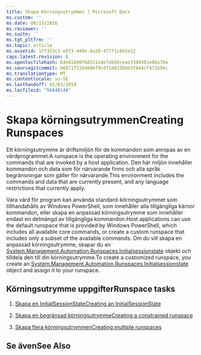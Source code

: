 ```yaml
---
title: Skapa Körningsutrymmen | Microsoft Docs
ms.custom: ''
ms.date: 09/13/2016
ms.reviewer: ''
ms.suite: ''
ms.tgt_pltfrm: ''
ms.topic: article
ms.assetid: 17f323c3-e873-449e-8a28-477f1c6b5e12
caps.latest.revision: 6
ms.openlocfilehash: b4e61600f68521e4e7ab56ceae3349381e88a70a
ms.sourcegitcommit: b6871f21bd666f9cd71dd336bb3f844cf472b56c
ms.translationtype: MT
ms.contentlocale: sv-SE
ms.lasthandoff: 02/03/2019
ms.locfileid: "56848148"
---
```

# <a name="creating-runspaces"></a><span data-ttu-id="aecda-102">Skapa körningsutrymmen</span><span class="sxs-lookup"><span data-stu-id="aecda-102">Creating Runspaces</span></span>

<span data-ttu-id="aecda-103">Ett körningsutrymme är driftsmiljön för de kommandon som anropas av en värdprogrammet.</span><span class="sxs-lookup"><span data-stu-id="aecda-103">A runspace is the operating environment for the commands that are invoked by a host application.</span></span> <span data-ttu-id="aecda-104">Den här miljön innehåller kommandon och data som för närvarande finns och alla språk begränsningar som gäller för närvarande.</span><span class="sxs-lookup"><span data-stu-id="aecda-104">This environment includes the commands and data that are currently present, and any language restrictions that currently apply.</span></span>

 <span data-ttu-id="aecda-105">Vara värd för program kan använda standard-körningsutrymmet som tillhandahålls av Windows PowerShell, som innehåller alla tillgängliga kärnor kommandon, eller skapa en anpassad körningsutrymme som innehåller endast en delmängd av tillgängliga kommandon.</span><span class="sxs-lookup"><span data-stu-id="aecda-105">Host applications can use the default runspace that is provided by Windows PowerShell, which includes all available core commands, or create a custom runspace that includes only a subset of the available commands.</span></span> <span data-ttu-id="aecda-106">Om du vill skapa en anpassad körningsutrymme, skapar du en [System.Management.Automation.Runspaces.Initialsessionstate](/dotnet/api/System.Management.Automation.Runspaces.InitialSessionState) objekt och tilldela den till din körningsutrymme.</span><span class="sxs-lookup"><span data-stu-id="aecda-106">To create a customized runspace, you create an [System.Management.Automation.Runspaces.Initialsessionstate](/dotnet/api/System.Management.Automation.Runspaces.InitialSessionState) object and assign it to your runspace.</span></span>

## <a name="runspace-tasks"></a><span data-ttu-id="aecda-107">Körningsutrymme uppgifter</span><span class="sxs-lookup"><span data-stu-id="aecda-107">Runspace tasks</span></span>

1. [<span data-ttu-id="aecda-108">Skapa en InitialSessionState</span><span class="sxs-lookup"><span data-stu-id="aecda-108">Creating an InitialSessionState</span></span>](./creating-an-initialsessionstate.md)

2. [<span data-ttu-id="aecda-109">Skapa en begränsad körningsutrymme</span><span class="sxs-lookup"><span data-stu-id="aecda-109">Creating a constrained runspace</span></span>](./creating-a-constrained-runspace.md)

3. [<span data-ttu-id="aecda-110">Skapa flera körningsutrymmen</span><span class="sxs-lookup"><span data-stu-id="aecda-110">Creating multiple runspaces</span></span>](./creating-multiple-runspaces.md)

## <a name="see-also"></a><span data-ttu-id="aecda-111">Se även</span><span class="sxs-lookup"><span data-stu-id="aecda-111">See Also</span></span>
